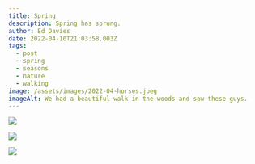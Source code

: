 ```yaml
---
title: Spring
description: Spring has sprung.
author: Ed Davies
date: 2022-04-10T21:03:58.003Z
tags:
  - post
  - spring
  - seasons
  - nature
  - walking
image: /assets/images/2022-04-horses.jpeg
imageAlt: We had a beautiful walk in the woods and saw these guys.
---
```

![](/assets/images/2022-04-cheesecake.jpeg)

![](/assets/images/2022-04-walk.jpeg)

![](/assets/images/2022-03-frogspawn.jpeg)